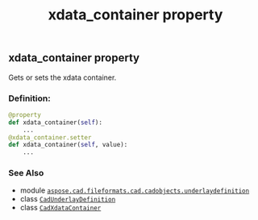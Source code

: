 ﻿---
title: xdata_container property
second_title: Aspose.CAD for Python via .NET API References
description: 
type: docs
weight: 200
url: /python-net/aspose.cad.fileformats.cad.cadobjects.underlaydefinition/cadunderlaydefinition/xdata_container/
is_root: false
---

## xdata_container property


Gets or sets the xdata container.
### Definition:
```python
@property
def xdata_container(self):
    ...
@xdata_container.setter
def xdata_container(self, value):
    ...
```

### See Also
* module [`aspose.cad.fileformats.cad.cadobjects.underlaydefinition`](../../)
* class [`CadUnderlayDefinition`](/cad/python-net/aspose.cad.fileformats.cad.cadobjects.underlaydefinition/cadunderlaydefinition)
* class [`CadXdataContainer`](/cad/python-net/aspose.cad.fileformats.cad.cadobjects/cadxdatacontainer)
